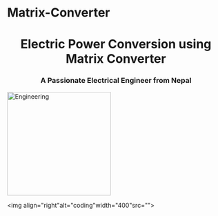# Matrix-Converter
<h1 align="center">Electric Power Conversion using Matrix Converter</h1>

<h3 align="center">A Passionate Electrical Engineer from Nepal</h3>
<img align="center"alt="Engineering"width="240"src="https://th.bing.com/th/id/R.8771233afde68b63f6b7704f7a3acc67?rik=FNMqneOCyGmbhA&riu=http%3a%2f%2fi.imgur.com%2fnc1KAnK.gif&ehk=pzPVJ0IutvslRKRdQUeNtO9SszCJ17u4Kz33ocFouUc%3d&risl=&pid=ImgRaw&r=0">

<img align="right"alt="coding"width="400"src="">
